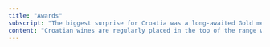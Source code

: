 ```yaml
---
title: "Awards"
subscript: "The biggest surprise for Croatia was a long-awaited Gold medal for Plavac Mali. Also, the only Gold that went outside the grape shaped, Istrian peninsula."
content: "Croatian wines are regularly placed in the top of the range when it comes to quality. More than 270 of the world’s top wine experts gathered in London in 2018 judging Decanter World Wine awards. Croatian wine makers were crowned with 10 gold medals and over 100 silver and bronze medals in total."
---
```

